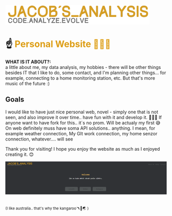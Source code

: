 ![Vizualizace](https://github.com/JacobBersheba89/New_website/blob/main/logo.png?raw=true)
<h1>☝️<span style="color:#dd9e15"> Personal Website 🦘👨‍🚀</span></h1>

**WHAT IS IT ABOUT?:** <br>
a little about me, my data analysis, my hobbies - there will be other things besides IT that I like to do, some contact, and I'm planning other things... for example, connecting to a home monitoring station, etc. But that's more music of the future :)


## Goals
I would like to have just nice personal web, novel - simply one that is not seen, and also improve it over time.. have fun with it and develop it. 🙏🧑‍💻
If anyone want to have fork for this.. it´s no prom. Will be actualy my first 😅
On web definitely muss have soma API solutions.. anything. I mean, for example weather connection, My GIt work connection, my home senzor connection, whatever.... will see 

Thank you for visiting! I hope you enjoy the website as much as I enjoyed creating it. 😊

![Vizualizace](https://github.com/JacobBersheba89/New_website/blob/main/webII.png?raw=true)<br><br>

<small>(I like australia.. that's why the kangaroo🪃🦘🌏 )</small>


